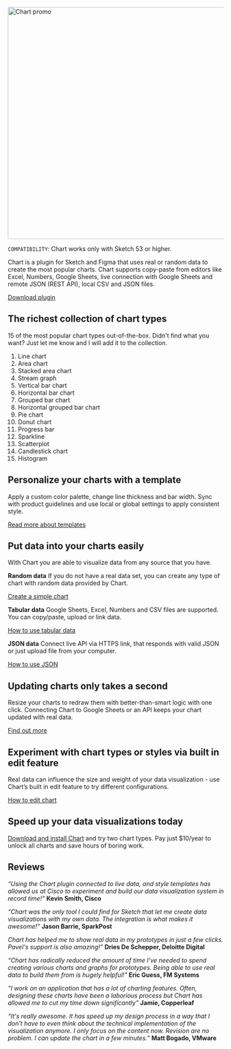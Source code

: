 <img width="888" height="540" src="https://raw.githubusercontent.com/pavelkuligin/chart/master/images/chart_new.png" title="Chart promo">

`COMPATIBILITY`: Chart works only with Sketch 53 or higher.

Chart is a plugin for Sketch and Figma that uses real or random data to create the most popular charts. Chart supports copy-paste from editors like Excel, Numbers, Google Sheets, live connection with Google Sheets and remote JSON (REST API), local CSV and JSON files.

[Download plugin](https://chartplugin.com/index.html#tryBlock)

## The richest collection of chart types
15 of the most popular chart types out-of-the-box. Didn't find what you want? Just let me know and I will add it to the collection.

1. Line chart
2. Area chart
3. Stacked area chart
4. Stream graph
5. Vertical bar chart
6. Horizontal bar chart
7. Grouped bar chart
8. Horizontal grouped bar chart
9. Pie chart
10. Donut chart
11. Progress bar
12. Sparkline
13. Scatterplot
14. Candlestick chart
15. Histogram

## Personalize your charts with a template
Apply a custom color palette, change line thickness and bar width. Sync with product guidelines and use local or global settings to apply consistent style.

[Read more about templates](https://pavel-kuligin.gitbook.io/chart/templates)

## Put data into your charts easily
With Chart you are able to visualize data from any source that you have.

**Random data**
If you do not have a real data set, you can create any type of chart with random data provided by Chart.

[Create a simple chart](https://pavel-kuligin.gitbook.io/chart/getting-started)

**Tabular data**
Google Sheets, Excel, Numbers and CSV files are supported. You can copy/paste, upload or link data.

[How to use tabular data](https://pavel-kuligin.gitbook.io/chart/tabulated-data)

**JSON data**
Connect live API via HTTPS link, that responds with valid JSON or just upload file from your computer.

[How to use JSON](https://pavel-kuligin.gitbook.io/chart/json-data)

## Updating charts only takes a second
Resize your charts to redraw them with better-than-smart logic with one click. Connecting Chart to Google Sheets or an API keeps your chart updated with real data.

[Find out more](https://pavel-kuligin.gitbook.io/chart/getting-started/update-chart)

## Experiment with chart types or styles via built in edit feature
Real data can influence the size and weight of your data visualization - use Chart’s built in edit feature to try different configurations.

[How to edit chart](https://pavel-kuligin.gitbook.io/chart/getting-started/edit-chart)

## Speed up your data visualizations today
[Download and install Chart](https://chartplugin.com/index.html#tryBlock) and try two chart types. Pay just $10/year to unlock all charts and save hours of boring work.

## Reviews
*“Using the Chart plugin connected to live data, and style templates has allowed us at Cisco to experiment and build our data visualization system in record time!”*
**Kevin Smith, Cisco**

*“Chart was the only tool I could find for Sketch that let me create data visualizations with my own data. The integration is what makes it awesome!”*
**Jason Barrie, SparkPost**

*Chart has helped me to show real data in my prototypes in just a few clicks. Pavel's support is also amazing!”*
**Dries De Schepper, Deloitte Digital**

*“Chart has radically reduced the amount of time I've needed to spend creating various charts and graphs for prototypes. Being able to use real data to build them from is hugely helpful!”*
**Eric Guess, FM Systems**

*“I work on an application that has a lot of charting features. Often, designing these charts have been a laborious process but Chart has allowed me to cut my time down significantly”*
**Jamie, Copperleaf**

*“It's really awesome. It has speed up my design process in a way that I don't have to even think about the technical implementation of the visualization anymore. I only focus on the content now. Revision are no problem. I can update the chart in a few minutes.”*
**Matt Bogado, VMware**
